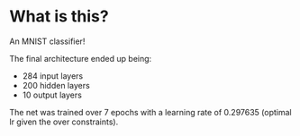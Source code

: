 # What is this?
An MNIST classifier!

The final architecture ended up being:
- 284 input layers
- 200 hidden layers
- 10 output layers

The net was trained over 7 epochs with a learning rate of 0.297635 (optimal lr given the over constraints).
